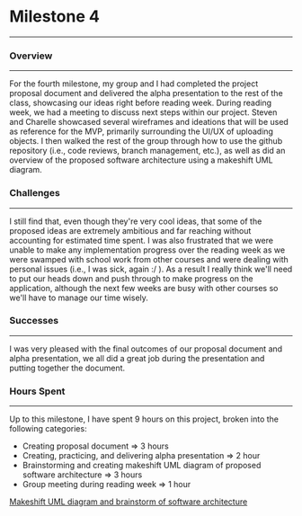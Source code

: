 # Milestone 4

---

### Overview

---

For the fourth milestone, my group and I had completed the project proposal document and delivered the alpha presentation to the rest of the class, showcasing our ideas right before reading week. During reading week, we had a meeting to discuss next steps within our project. Steven and Charelle showcased several wireframes and ideations that will be used as reference for the MVP, primarily surrounding the UI/UX of uploading objects. I then walked the rest of the group through how to use the github repository (i.e., code reviews, branch management, etc.), as well as did an overview of the proposed software architecture using a makeshift UML diagram.

### Challenges

---

I still find that, even though they're very cool ideas, that some of the proposed ideas are extremely ambitious and far reaching without accounting for estimated time spent. I was also frustrated that we were unable to make any implementation progress over the reading week as we were swamped with school work from other courses and were dealing with personal issues (i.e., I was sick, again :/ ). As a result I really think we'll need to put our heads down and push through to make progress on the application, although the next few weeks are busy with other courses so we'll have to manage our time wisely.

### Successes

---

I was very pleased with the final outcomes of our proposal document and alpha presentation, we all did a great job during the presentation and putting together the document.

### Hours Spent

---

Up to this milestone, I have spent 9 hours on this project, broken into the following categories:

- Creating proposal document ⇒ 3 hours
- Creating, practicing, and delivering alpha presentation => 2 hour
- Brainstorming and creating makeshift UML diagram of proposed software architecture => 3 hours
- Group meeting during reading week => 1 hour

[Makeshift UML diagram and brainstorm of software architecture](/assets/M4_image.png)
